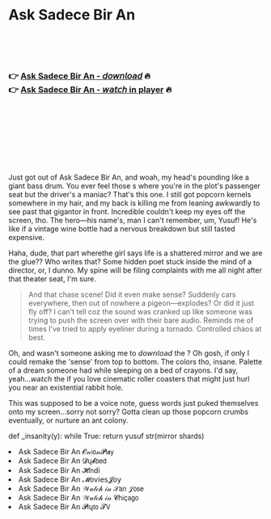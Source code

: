 <h1>Ask Sadece Bir An</h1>

<br><br><br>

<h3>👉 <a href="https://Brandons-scanofitex1972.github.io/afliwexyog/">Ask Sadece Bir An - 𝘥𝘰𝘸𝘯𝘭𝘰𝘢𝘥</a> 🔥<br>
👉 <a href="https://Brandons-scanofitex1972.github.io/afliwexyog/">Ask Sadece Bir An - 𝘸𝘢𝘵𝘤𝘩 in player</a> 🔥
</h3>



<br><br><br><br><br><br><br>


Just got out of Ask Sadece Bir An, and woah, my head's pounding like a giant bass drum. You ever feel those  s where you're in the plot's passenger seat but the driver's a maniac? That's this one. I still got popcorn kernels somewhere in my hair, and my back is killing me from leaning awkwardly to see past that gigantor in front. Incredible couldn't keep my eyes off the screen, tho. The hero—his name's, man I can't remember, um, Yusuf! He's like if a vintage wine bottle had a nervous breakdown but still tasted expensive. 

Haha, dude, that part wherethe girl says life is a shattered mirror and we are the glue?? Who writes that? Some hidden poet stuck inside the mind of a director, or, I dunno. My spine will be filing complaints with me all night after that theater seat, I'm sure. 

> And that chase scene! Did it even make sense? Suddenly cars everywhere, then out of nowhere a pigeon—explodes? Or did it just fly off? I can't tell coz the sound was cranked up like someone was trying to push the screen over with their bare audio. Reminds me of times I’ve tried to apply eyeliner during a tornado. Controlled chaos at best.

Oh, and wasn't someone asking me to 𝘥𝘰𝘸𝘯𝘭𝘰𝘢𝘥 the  ? Oh gosh, if only I could remake the 'sense' from top to bottom. The colors tho, insane. Palette of a dream someone had while sleeping on a bed of crayons. I'd say, yeah...𝘸𝘢𝘵𝘤𝘩 the   if you love cinematic roller coasters that might just hurl you near an existential rabbit hole. 

This was supposed to be a voice note, guess words just puked themselves onto my screen...sorry not sorry? Gotta clean up those popcorn crumbs eventually, or nurture an ant colony.

def  _insanity(y):
    while True:
    return yusuf  str(mirror shards)

<li>Ask Sadece Bir An 𝓞𝓃𝗂𝗈𝓃𝓟𝗅𝖆𝗒</li>
<li>Ask Sadece Bir An 𝓓ų𝓫𝖻𝖾𝖽</li>
<li>Ask Sadece Bir An 𝓗𝗂𝗇ԁ𝗂</li>
<li>Ask Sadece Bir An 𝓜𝗈ν𝗂𝖾𝗌𝓙𝗈𝗒</li>
<li>Ask Sadece Bir An 𝒲𝒶𝓉𝒸𝒽 𝒾𝓃 𝒮𝖺𝗇 𝒥𝗈𝗌𝖾</li>
<li>Ask Sadece Bir An 𝒲𝒶𝓉𝒸𝒽 𝒾𝓃 𝓒𝗁𝗂ç𝖺𝗀𝗈</li>
<li>Ask Sadece Bir An 𝓟𝗅ų𝗍𝗈 𝓣𝖵</li>
